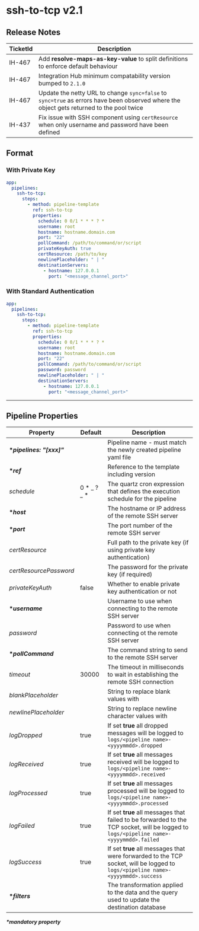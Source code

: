# ssh-to-tcp v2.1

## Release Notes

| TicketId | Description                                                                                                                              |
| -------- | ---------------------------------------------------------------------------------------------------------------------------------------- |
| IH-467   | Add **resolve-maps-as-key-value** to split definitions to enforce default behaviour                                                      |
| IH-467   | Integration Hub minimum compatability version bumped to `2.1.0`                                                                          |
| IH-467   | Update the netty URL to change `sync=false` to `sync=true` as errors have been observed where the object gets returned to the pool twice |
| IH-437   | Fix issue with SSH component using `certResource` when only username and password have been defined                                      |

## Format

### With Private Key

```yml
app:
  pipelines:
    ssh-to-tcp:
      steps:
        - method: pipeline-template
          ref: ssh-to-tcp
          properties:
            schedule: 0 0/1 * * * ? *
            username: root
            hostname: hostname.domain.com
            port: "22"
            pollCommand: /path/to/command/or/script
            privateKeyAuth: true
            certResource: /path/to/key
            newlinePlaceholder: " | "
            destinationServers:
              - hostname: 127.0.0.1
                port: "<message_channel_port>"
```

### With Standard Authentication

```yml
app:
  pipelines:
    ssh-to-tcp:
      steps:
        - method: pipeline-template
          ref: ssh-to-tcp
          properties:
            schedule: 0 0/1 * * * ? *
            username: root
            hostname: hostname.domain.com
            port: "22"
            pollCommand: /path/to/command/or/script
            password: password
            newlinePlaceholder: " | "
            destinationServers:
              - hostname: 127.0.0.1
                port: "<message_channel_port>"
```

---

## Pipeline Properties

| Property                   | Default       | Description                                                                                                                            |
| -------------------------- | ------------- | -------------------------------------------------------------------------------------------------------------------------------------- |
| **\*_pipelines: "[xxx]"_** |               | Pipeline name - must match the newly created pipeline yaml file                                                                        |
| **\*_ref_**                |               | Reference to the template including version                                                                                            |
| _schedule_                 | 0 \* _ ? _ \* | The quartz cron expression that defines the execution schedule for the pipeline                                                        |
| **\*_host_**               |               | The hostname or IP address of the remote SSH server                                                                                    |
| **\*_port_**               |               | The port number of the remote SSH server                                                                                               |
| _certResource_             |               | Full path to the private key (if using private key authentication)                                                                     |
| _certResourcePassword_     |               | The password for the private key (if required)                                                                                         |
| _privateKeyAuth_           | false         | Whether to enable private key authentication or not                                                                                    |
| **\*_username_**           |               | Username to use when connecting to the remote SSH server                                                                               |
| _password_                 |               | Password to use when connecting ot the remote SSH server                                                                               |
| **\*_pollCommand_**        |               | The command string to send to the remote SSH server                                                                                    |
| _timeout_                  | 30000         | The timeout in milliseconds to wait in establishing the remote SSH connection                                                          |
| _blankPlaceholder_         |               | String to replace blank values with                                                                                                    |
| _newlinePlaceholder_       |               | String to replace newline character values with                                                                                        |
| _logDropped_               | true          | If set **true** all dropped messages will be logged to `logs/<pipeline name>-<yyyymmdd>.dropped`                                       |
| _logReceived_              | true          | If set **true** all messages received will be logged to `logs/<pipeline name>-<yyyymmdd>.received`                                     |
| _logProcessed_             | true          | If set **true** all messages processed will be logged to `logs/<pipeline name>-<yyyymmdd>.processed`                                   |
| _logFailed_                | true          | If set **true** all messages that failed to be forwarded to the TCP socket, will be logged to `logs/<pipeline name>-<yyyymmdd>.failed` |
| _logSuccess_               | true          | If set **true** all messages that were forwarded to the TCP socket, will be logged to `logs/<pipeline name>-<yyyymmdd>.success`        |
| **\*_filters_**            |               | The transformation applied to the data and the query used to update the destination database                                           |

**_\*mandatory property_**
